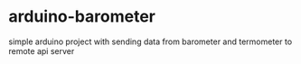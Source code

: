 # arduino-barometer
simple arduino project with sending data from barometer and termometer to remote api server
